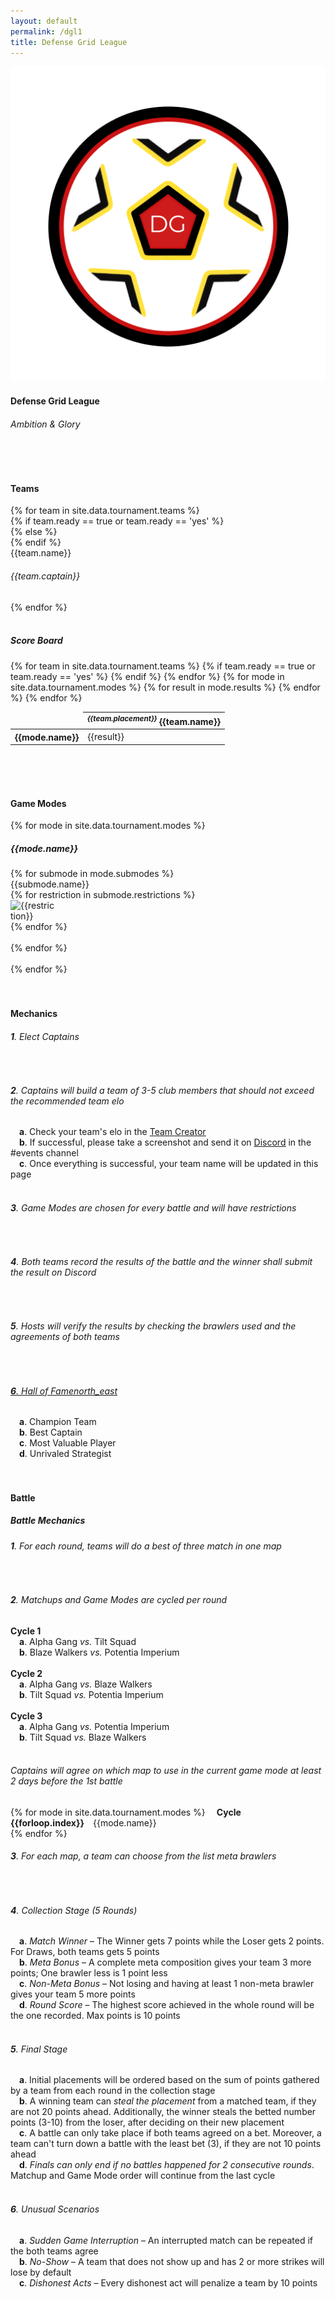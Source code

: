 ```yaml
---
layout: default
permalink: /dgl1
title: Defense Grid League
---
```


<div class="row">
    <div class="col s12 m12 l12 center-align bg-dark-gray">
        <a href="{{site.url}}/dgl"><img class="header-img responsive-img" id="logo" src="/assets/img/DGL_Logo.png"/></a>
        <h4 class="logo-text">Defense Grid League</h4>
        <h6 class="logo-sub-text">Ambition & Glory</h6>
        <br>
        <br>
    </div>
</div>
<div class="container">
    <div class="row">
        <div class="col s12 m12 l12">
            <h4>Teams</h4>
        </div>
        {% for team in site.data.tournament.teams %}
            <div class="col s12 m4 l3 center-align" id="col1-{{forloop.index}}">
            {% if team.ready == true or team.ready == 'yes' %}
                <div class="card red-shadow">
            {% else %}
                <div class="card">
            {% endif %}
                    <div class="card-content">
                        <span class="card-title grey-text text-darken-4 logo-text">{{team.name}}</span>
                        <h6 class="logo-sub-text">{{team.captain}}</h6>
                    </div>
                </div>
            </div>
        {% endfor %}
        <br><br>
        <div class="col s12 m12 l12">
        <h5>Score Board</h5>
            <table class="responsive-table centered striped">
                <thead>
                    <tr>
                        <td></td>
                        {% for team in site.data.tournament.teams %}
                        {% if team.ready == true or team.ready == 'yes' %}
                        <th><i><sup>{{team.placement}}</sup></i> {{team.name}}</th>
                        {% endif %}
                        {% endfor %}
                    </tr>
                </thead>
                <tbody>
                    {% for mode in site.data.tournament.modes %}
                    <tr>
                        <th>{{mode.name}}</th>
                        {% for result in mode.results %}
                        <td>{{result}}</td>
                        {% endfor %}
                    </tr>
                    {% endfor %}
                </tbody>
            </table>
        </div>
            <br>
        <div class="col s12 m12 l12">
            <br>
            <div class="divider gray-shadow full-width"></div>
            <br>
            <h4>Game Modes</h4>
        </div>
        {% for mode in site.data.tournament.modes %}
        <div class="col s12 m12 l12" id="col2-{{forloop.index}}">
            <h5><b>{{mode.name}}</b></h5>
            {% for submode in mode.submodes %}
            <div class="card">
                <div class="card-content">
                    <span class="card-title black-text text-darken-4 logo-text">{{submode.name}}</span>
                    <br>
                    <div class="row">
                    {% for restriction in submode.restrictions %}
                    <div class="col s4 m2 l1">
                        <img class="responsive-img" style="max-width:70px" src="/assets/img/restrictions/{{restriction}}.png" alt="{{restriction}}">
                    </div>
                    {% endfor %}
                    </div>
                </div>
            </div>
            <br>
            {% endfor %}
        </div>
        <br>
        {% endfor %}
        <div class="col s12 m12 l12">
            <br>
            <div class="divider gray-shadow full-width"></div>
            <br>
            <h4>Mechanics</h4>
            <h6><b>1</b>. Elect Captains</h6><br>
            <h6><b>2</b>. Captains will build a team of 3-5 club members that should not exceed the recommended team elo</h6>
            &emsp;<h7><b>a</b>. Check your team's elo in the <u><a href="{{site.url}}/team-creator">Team Creator</a></u></h7><br>
            &emsp;<h7><b>b</b>. If successful, please take a screenshot and send it on <u><a href="{{site.url}}/#chat">Discord</a></u> in the #events channel</h7><br>
            &emsp;<h7><b>c</b>. Once everything is successful, your team name will be updated in this page</h7><br><br>
            <h6><b>3</b>. Game Modes are chosen for every battle and will have restrictions</h6><br>
            <h6><b>4</b>. Both teams record the results of the battle and the winner shall submit the result on Discord</h6><br>
            <h6><b>5</b>. Hosts will verify the results by checking the brawlers used and the agreements of both teams</h6><br>
            <a href="{{site.url}}/hall-of-fame"><h6><b>6</b>. Hall of Fame<i class="material-icons tiny">north_east</i></h6></a>
            &emsp;<h7><b>a</b>. Champion Team</h7><br>
            &emsp;<h7><b>b</b>. Best Captain</h7><br>
            &emsp;<h7><b>c</b>. Most Valuable Player</h7><br>
            &emsp;<h7><b>d</b>. Unrivaled Strategist</h7><br>
        </div>
        <div class="col s12 m12 l12">
            <br>
            <div class="divider gray-shadow full-width"></div>
            <br>
            <h4>Battle</h4>
            <h5>Battle Mechanics</h5>
            <h6><b>1</b>. For each round, teams will do a best of three match in one map</h6><br>
            <h6><b>2</b>. Matchups and Game Modes are <i>cycled per round</i></h6>
            <h7><b>Cycle 1 </b></h7><br>
            &emsp;<h7><b>a</b>. Alpha Gang <i>vs.</i> Tilt Squad</h7><br>
            &emsp;<h7><b>b</b>. Blaze Walkers <i>vs.</i> Potentia Imperium</h7><br><br>
            <h7><b>Cycle 2</b></h7><br>
            &emsp;<h7><b>a</b>. Alpha Gang <i>vs.</i> Blaze Walkers</h7><br>
            &emsp;<h7><b>b</b>. Tilt Squad <i>vs.</i> Potentia Imperium</h7><br><br>
            <h7><b>Cycle 3</b></h7><br>
            &emsp;<h7><b>a</b>. Alpha Gang <i>vs.</i> Potentia Imperium</h7><br>
            &emsp;<h7><b>b</b>. Tilt Squad <i>vs.</i> Blaze Walkers</h7><br><br>
            <h6><b></b> Captains will agree on which map to use in the current game mode at least 2 days before the 1st battle</h6>
            {% for mode in site.data.tournament.modes %}
            &emsp;<h7><b>Cycle {{forloop.index}}</b>&emsp;{{mode.name}}</h7><br>
            {% endfor %}
            <br>
            <h6><b>3</b>. For each map, a team can choose from the list meta brawlers</h6><br>
            <h6><b>4</b>. Collection Stage (5 Rounds)</h6>
            &emsp;<h7><b>a</b>. <i>Match Winner</i> &ndash; The Winner gets 7 points while the Loser gets 2 points. For Draws, both teams gets 5 points</h7><br>
            &emsp;<h7><b>b</b>. <i>Meta Bonus</i> &ndash; A complete meta composition gives your team 3 more points; One brawler less is 1 point less</h7><br>
            &emsp;<h7><b>c</b>. <i>Non-Meta Bonus</i> &ndash; Not losing and having at least 1 non-meta brawler gives your team 5 more points</h7><br>
            &emsp;<h7><b>d</b>. <i>Round Score</i> &ndash; The highest score achieved in the whole round will be the one recorded. Max points is 10 points</h7><br><br>
            <h6><b>5</b>. Final Stage</h6>
            &emsp;<h7><b>a</b>. Initial placements will be ordered based on the sum of points gathered by a team from each round in the collection stage</h7><br>
            &emsp;<h7><b>b</b>. A winning team can <i>steal the placement</i> from a matched team, if they are not 20 points ahead. Additionally, the winner steals the betted number points (3-10) from the loser, after deciding on their new placement</h7><br>
            &emsp;<h7><b>c</b>. A battle can only take place if both teams agreed on a bet. Moreover, a team can't turn down a battle with the least bet (3), if they are not 10 points ahead</h7><br>
            &emsp;<h7><b>d</b>. <i>Finals can only end if no battles happened for 2 consecutive rounds</i>. Matchup and Game Mode order will continue from the last cycle</h7><br><br>
            <h6><b>6</b>. Unusual Scenarios</h6>
            &emsp;<h7><b>a</b>. <i>Sudden Game Interruption</i> &ndash; An interrupted match can be repeated if the both teams agree</h7><br>
            &emsp;<h7><b>b</b>. <i>No-Show</i> &ndash; A team that does not show up and has 2 or more strikes will lose by default</h7><br>
            &emsp;<h7><b>c</b>. <i>Dishonest Acts</i> &ndash; Every dishonest act will penalize a team by 10 points</h7><br><br><br>
        </div>
        <br>
    </div>
</div>